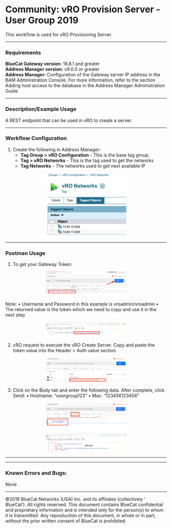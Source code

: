 # **Community: vRO Provision Server - User Group 2019**
This workflow is used for vRO Provisioning Server.

___

### Requirements
**BlueCat Gateway version:** 19.8.1 and greater <br/>
**Address Manager version:** v9.0.0 or greater <br/>
**Address Manager:**  Configuration of the Gateway server IP address in the BAM Administration Console. For more information, refer to the section Adding host access to the database in the Address Manager Administration Guide </br>

___

### Description/Example Usage
A REST endpoint that can be used in vRO to create a server.  

___

### Workflow Configuration

1.  Create the following in Address Manager:
    * **Tag Group > vRO Configuration** - This is the base tag group. 
    * **Tag > vRO Networks** - This is the tag used to get the networks
    * **Tag Networks** - The networks used to get next available IP

 <p align="center">
  <img width="50%" height="50%" src="img/tagged_networks.png">
</p>

___

### Postman Usage

1. To get your Gateway Token:

 <p align="center">
  <img width="50%" height="50%" src="img/gw_token.png">
</p>

Note:
•	Username and Password in this example is vroadmin/vroadmin
•	The returned value is the token which we need to copy and use it in the next step


 <p align="center">
  <img width="50%" height="50%" src="img/gw_token2.png">
</p>

2. vRO request to execute the vRO Create Server. Copy and paste the token value into the Header > Auth value section

 <p align="center">
  <img width="50%" height="50%" src="img/gw_token3.png">
</p>

3. Click on the Body tab and enter the following data. After complete, click Send:
•	Hostname: “usergroup123”
•	Mac: “123456123456”


 <p align="center">
  <img width="50%" height="50%" src="img/gw_token4.png">
</p>

___


<!--
### Youtube Tutorial

<a href="http://www.youtube.com/watch?feature=player_embedded&v=YOUTUBE_VIDEO_ID_HERE" target="_blank">
 <img src="http://img.youtube.com/vi/YOUTUBE_VIDEO_ID_HERE/0.jpg" alt="IMAGE ALT TEXT HERE" width="240" height="180" border="10" />
</a>
-->

___

### Known Errors and Bugs: 

None
___

©2019 BlueCat Networks (USA) Inc. and its affiliates (collectively ‘ BlueCat’). All rights reserved.
This document contains BlueCat confidential and proprietary information and is intended only for the person(s) to whom it is transmitted.
Any reproduction of this document, in whole or in part, without the prior written consent of BlueCat is prohibited.
